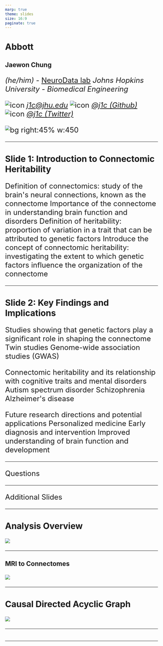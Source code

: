 ```yaml
---
marp: true
theme: slides
size: 16:9
paginate: true
---
```


<style scoped>
p {
    font-size: 24px;
}
</style>

# Abbott

## Jaewon Chung

_(he/him)_ - [NeuroData lab](https://neurodata.io/)
_Johns Hopkins University - Biomedical Engineering_

![icon](../images/icons/mail.png) [_j1c@jhu.edu_](mailto:j1c@jhu.edu)
![icon](../images/icons/github.png) [_@j1c (Github)_](https://github.com/j1c)
![icon](../images/icons/twitter.png) [_@j1c (Twitter)_](https://twitter.com/j1c)

![bg right:45% w:450](../images/logos/nd_logo_small.png)

---

# Slide 1: Introduction to Connectomic Heritability

Definition of connectomics: study of the brain's neural connections, known as the connectome
Importance of the connectome in understanding brain function and disorders
Definition of heritability: proportion of variation in a trait that can be attributed to genetic factors
Introduce the concept of connectomic heritability: investigating the extent to which genetic factors influence the organization of the connectome

---

# Slide 2: Key Findings and Implications

Studies showing that genetic factors play a significant role in shaping the connectome
Twin studies
Genome-wide association studies (GWAS)

Connectomic heritability and its relationship with cognitive traits and mental disorders
Autism spectrum disorder
Schizophrenia
Alzheimer's disease

Future research directions and potential applications
Personalized medicine
Early diagnosis and intervention
Improved understanding of brain function and development

---

Questions

---

Additional Slides

---

# Analysis Overview

![](../images/heritability/framework.png)

---

## MRI to Connectomes

![](../images/heritability/m2g_pipeline.png)

---

# Causal Directed Acyclic Graph

![](../images/heritability/dag.png)

---

#

---
